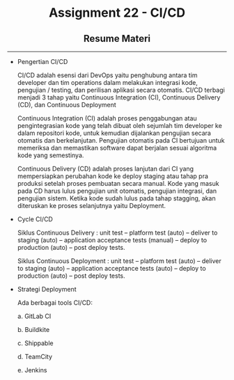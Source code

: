<h1 align="center">Assignment 22 - CI/CD</h1>
<h2 align="center">Resume Materi</h2>
<hr>
<ul>
    <li>Pengertian CI/CD</li>
        <p>CI/CD adalah esensi dari DevOps yaitu penghubung antara tim developer dan tim operations dalam melakukan integrasi kode, pengujian / testing, dan perilisan aplikasi secara otomatis. CI/CD terbagi menjadi 3 tahap yaitu Continuous Integration (CI), Continuous Delivery (CD), dan Continuous Deployment</p>
        <p>Continuous Integration (CI) adalah proses penggabungan atau pengintegrasian kode yang telah dibuat oleh sejumlah tim developer ke dalam repositori kode, untuk kemudian dijalankan pengujian secara otomatis dan berkelanjutan. Pengujian otomatis pada CI bertujuan untuk memeriksa dan memastikan software dapat berjalan sesuai algoritma kode yang semestinya.</p>
        <p>Continuous Delivery (CD) adalah proses lanjutan dari CI yang mempersiapkan perubahan kode ke deploy staging atau tahap pra produksi setelah proses pembuatan secara manual. Kode yang masuk pada CD harus lulus pengujian unit otomatis, pengujian integrasi, dan pengujian sistem. Ketika kode sudah lulus pada tahap stagging, akan diteruskan ke proses selanjutnya yaitu Deployment.</p>
    <li>Cycle CI/CD</li>
        <p>Siklus Continuous Delivery : unit test  – platform test (auto) – deliver to staging (auto) – application acceptance tests (manual) – deploy to production (auto) – post deploy tests.</p>
        <p>Siklus Continuous Deployment : unit test  – platform test (auto) – deliver to staging (auto) – application acceptance tests (auto) – deploy to production (auto) – post deploy tests.</p>
    <li>Strategi Deployment</li>
        <p>Ada berbagai tools CI/CD: </p>
        <p>a.	GitLab CI</p>
        <p>b.	Buildkite</p>
        <p>c.	Shippable</p>
        <p>d.	TeamCity</p>
        <p>e.	Jenkins</p>

</ul>
<br>
